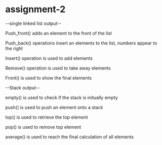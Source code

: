 # assignment-2

--single linked list output--

Push_front() adds an element to the front of the list

Push_back() operations insert an elements to the list, numbers appear to the right

Insert() operation is used to add elements

Remove() operation is used to take away elements 

Front() is used to show the final elements 

--Stack output--

empty() is used to check if the stack is initually empty 

push() is used to push an element onto a stack

top() is used to retrieve the top element 

pop() is used to remove top element 

average() is used to reach the final calculation of all elements 